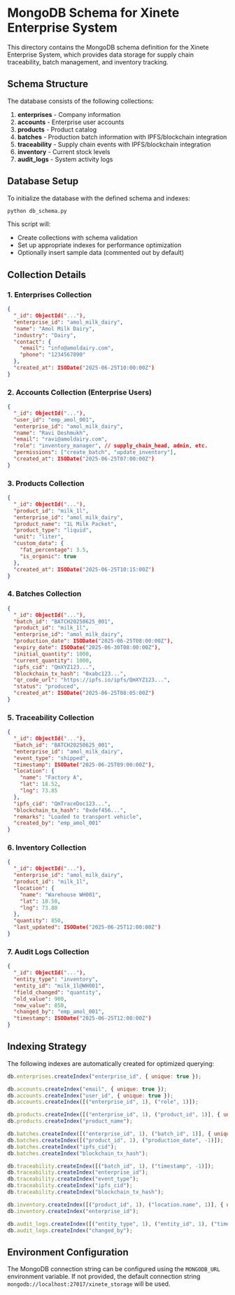 # MongoDB Schema for Xinete Enterprise System

This directory contains the MongoDB schema definition for the Xinete Enterprise System, which provides data storage for supply chain traceability, batch management, and inventory tracking.

## Schema Structure

The database consists of the following collections:

1. **enterprises** - Company information
2. **accounts** - Enterprise user accounts
3. **products** - Product catalog
4. **batches** - Production batch information with IPFS/blockchain integration
5. **traceability** - Supply chain events with IPFS/blockchain integration
6. **inventory** - Current stock levels
7. **audit_logs** - System activity logs

## Database Setup

To initialize the database with the defined schema and indexes:

```bash
python db_schema.py
```

This script will:
- Create collections with schema validation
- Set up appropriate indexes for performance optimization
- Optionally insert sample data (commented out by default)

## Collection Details

### 1. Enterprises Collection

```json
{
  "_id": ObjectId("..."),
  "enterprise_id": "amol_milk_dairy",
  "name": "Amol Milk Dairy",
  "industry": "Dairy",
  "contact": {
    "email": "info@amoldairy.com",
    "phone": "1234567890"
  },
  "created_at": ISODate("2025-06-25T10:00:00Z")
}
```

### 2. Accounts Collection (Enterprise Users)

```json
{
  "_id": ObjectId("..."),
  "user_id": "emp_amol_001",
  "enterprise_id": "amol_milk_dairy",
  "name": "Ravi Deshmukh",
  "email": "ravi@amoldairy.com",
  "role": "inventory_manager", // supply_chain_head, admin, etc.
  "permissions": ["create_batch", "update_inventory"],
  "created_at": ISODate("2025-06-25T07:00:00Z")
}
```

### 3. Products Collection

```json
{
  "_id": ObjectId("..."),
  "product_id": "milk_1l",
  "enterprise_id": "amol_milk_dairy",
  "product_name": "1L Milk Packet",
  "product_type": "liquid",
  "unit": "liter",
  "custom_data": {
    "fat_percentage": 3.5,
    "is_organic": true
  },
  "created_at": ISODate("2025-06-25T10:15:00Z")
}
```

### 4. Batches Collection

```json
{
  "_id": ObjectId("..."),
  "batch_id": "BATCH20250625_001",
  "product_id": "milk_1l",
  "enterprise_id": "amol_milk_dairy",
  "production_date": ISODate("2025-06-25T08:00:00Z"),
  "expiry_date": ISODate("2025-06-30T08:00:00Z"),
  "initial_quantity": 1000,
  "current_quantity": 1000, 
  "ipfs_cid": "QmXYZ123...",
  "blockchain_tx_hash": "0xabc123...",
  "qr_code_url": "https://ipfs.io/ipfs/QmXYZ123...",
  "status": "produced",
  "created_at": ISODate("2025-06-25T08:05:00Z")
}
```

### 5. Traceability Collection

```json
{
  "_id": ObjectId("..."),
  "batch_id": "BATCH20250625_001",
  "enterprise_id": "amol_milk_dairy",
  "event_type": "shipped",
  "timestamp": ISODate("2025-06-25T09:00:00Z"),
  "location": {
    "name": "Factory A",
    "lat": 18.52,
    "lng": 73.85
  },
  "ipfs_cid": "QmTraceDoc123...",
  "blockchain_tx_hash": "0xdef456...",
  "remarks": "Loaded to transport vehicle",
  "created_by": "emp_amol_001"
}
```

### 6. Inventory Collection

```json
{
  "_id": ObjectId("..."),
  "enterprise_id": "amol_milk_dairy",
  "product_id": "milk_1l",
  "location": {
    "name": "Warehouse WH001",
    "lat": 18.50,
    "lng": 73.80
  },
  "quantity": 850,
  "last_updated": ISODate("2025-06-25T12:00:00Z")
}
```

### 7. Audit Logs Collection

```json
{
  "_id": ObjectId("..."),
  "entity_type": "inventory",
  "entity_id": "milk_1l@WH001",
  "field_changed": "quantity",
  "old_value": 900,
  "new_value": 850,
  "changed_by": "emp_amol_001",
  "timestamp": ISODate("2025-06-25T12:00:00Z")
}
```

## Indexing Strategy

The following indexes are automatically created for optimized querying:

```javascript
db.enterprises.createIndex("enterprise_id", { unique: true });

db.accounts.createIndex("email", { unique: true });
db.accounts.createIndex("user_id", { unique: true });
db.accounts.createIndex([("enterprise_id", 1), ("role", 1)]);

db.products.createIndex([("enterprise_id", 1), ("product_id", 1)], { unique: true });
db.products.createIndex("product_name");

db.batches.createIndex([("enterprise_id", 1), ("batch_id", 1)], { unique: true });
db.batches.createIndex([("product_id", 1), ("production_date", -1)]);
db.batches.createIndex("ipfs_cid");
db.batches.createIndex("blockchain_tx_hash");

db.traceability.createIndex([("batch_id", 1), ("timestamp", -1)]);
db.traceability.createIndex("enterprise_id");
db.traceability.createIndex("event_type");
db.traceability.createIndex("ipfs_cid");
db.traceability.createIndex("blockchain_tx_hash");

db.inventory.createIndex([("product_id", 1), ("location.name", 1)], { unique: true });
db.inventory.createIndex("enterprise_id");

db.audit_logs.createIndex([("entity_type", 1), ("entity_id", 1), ("timestamp", -1)]);
db.audit_logs.createIndex("changed_by");
```

## Environment Configuration

The MongoDB connection string can be configured using the `MONGODB_URL` environment variable. If not provided, the default connection string `mongodb://localhost:27017/xinete_storage` will be used.
